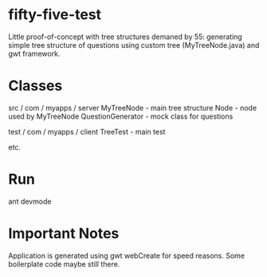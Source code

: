 fifty-five-test
===============

Little proof-of-concept with tree structures demaned by 55:
generating simple tree structure of questions using
custom tree (MyTreeNode.java) and gwt framework.

Classes
===
src / com / myapps / server
MyTreeNode  - main tree structure
Node - node used by MyTreeNode
QuestionGenerator  - mock class for questions

test / com / myapps / client
TreeTest  - main test

etc.

Run
====
ant devmode

Important Notes
===
Application is generated using gwt webCreate for speed reasons. Some boilerplate code maybe still there.

